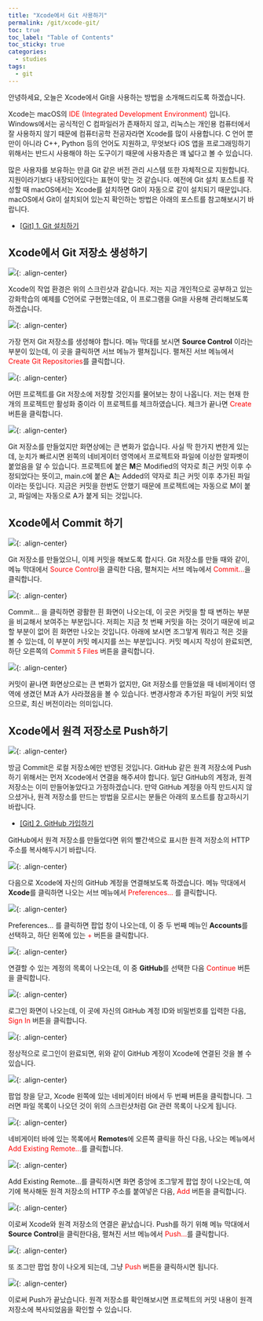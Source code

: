 ```yaml
---
title: "Xcode에서 Git 사용하기"
permalink: /git/xcode-git/
toc: true
toc_label: "Table of Contents"
toc_sticky: true
categories:
  - studies
tags:
  - git
---
```


안녕하세요, 오늘은 Xcode에서 Git을 사용하는 방법을 소개해드리도록 하겠습니다.

Xcode는 macOS의 <span style="color:red">IDE (Integrated Development Environment)</span> 입니다. Windows에서는 공식적인 C 컴파일러가 존재하지 않고, 리눅스는 개인용 컴퓨터에서 잘 사용하지 않기 때문에 컴퓨터공학 전공자라면 Xcode를 많이 사용합니다. C 언어 뿐만이 아니라 C++, Python 등의 언어도 지원하고, 무엇보다 iOS 앱을 프로그래밍하기 위해서는 반드시 사용해야 하는 도구이기 때문에 사용자층은 꽤 넓다고 볼 수 있습니다.

많은 사용자를 보유하는 만큼 Git 같은 버전 관리 시스템 또한 자체적으로 지원합니다. 지원이라기보다 내장되어있다는 표현이 맞는 것 같습니다. 예전에 Git 설치 포스트를 작성할 때 macOS에서는 Xcode를 설치하면 Git이 자동으로 같이 설치되기 때문입니다. macOS에서 Git이 설치되어 있는지 확인하는 방법은 아래의 포스트를 참고해보시기 바랍니다.

- [[Git] 1. Git 설치하기](/git/install-git/)

## Xcode에서 Git 저장소 생성하기

![](https://github.com/JoonsuRyu/images/blob/master/Git/006/01.png?raw=true){: .align-center}

Xcode의 작업 환경은 위의 스크린샷과 같습니다. 저는 지금 개인적으로 공부하고 있는 강화학습의 예제를 C언어로 구현했는데요, 이 프로그램을 Git을 사용해 관리해보도록 하겠습니다.

![](https://github.com/JoonsuRyu/images/blob/master/Git/006/02.png?raw=true){: .align-center}

가장 먼저 Git 저장소를 생성해야 합니다. 메뉴 막대를 보시면 **Source Control** 이라는 부분이 있는데, 이 곳을 클릭하면 서브 메뉴가 펼쳐집니다. 펼쳐진 서브 메뉴에서 <span style="color:red">Create Git Repositories</span>를 클릭합니다.

![](https://github.com/JoonsuRyu/images/blob/master/Git/006/03.png?raw=true){: .align-center}

어떤 프로젝트를 Git 저장소에 저장할 것인지를 물어보는 창이 나옵니다. 저는 현재 한 개의 프로젝트만 활성화 중이라 이 프로젝트를 체크하였습니다. 체크가 끝나면 <span style="color:red">Create</span> 버튼을 클릭합니다.

![](https://github.com/JoonsuRyu/images/blob/master/Git/006/04.png?raw=true){: .align-center}

Git 저장소를 만들었지만 화면상에는 큰 변화가 없습니다. 사실 딱 한가지 변한게 있는데, 눈치가 빠르시면 왼쪽의 네비게이터 영역에서 프로젝트와 파일에 이상한 알파벳이 붙었음을 알 수 있습니다. 프로젝트에 붙은 **M**은 Modified의 약자로 최근 커밋 이후 수정되었다는 뜻이고, main.c에 붙은 **A**는 Added의 약자로 최근 커밋 이후 추가된 파일이라는 뜻입니다. 지금은 커밋을 한번도 안했기 때문에 프로젝트에는 자동으로 M이 붙고, 파일에는 자동으로 A가 붙게 되는 것입니다.

## Xcode에서 Commit 하기

![](https://github.com/JoonsuRyu/images/blob/master/Git/006/05.png?raw=true){: .align-center}

Git 저장소를 만들었으니, 이제 커밋을 해보도록 합시다. Git 저장소를 만들 때와 같이, 메뉴 막대에서 <span style="color:red">Source Control</span>을 클릭한 다음, 펼쳐지는 서브 메뉴에서 <span style="color:red">Commit...</span>을 클릭합니다.

![](https://github.com/JoonsuRyu/images/blob/master/Git/006/06.png?raw=true){: .align-center}

Commit... 을 클릭하면 광활한 흰 화면이 나오는데, 이 곳은 커밋을 할 때 변하는 부분을 비교해서 보여주는 부분입니다. 저희는 지금 첫 번째 커밋을 하는 것이기 때문에 비교할 부분이 없어 흰 화면만 나오는 것입니다. 아래에 보시면 조그맣게 뭐라고 적은 것을 볼 수 있는데, 이 부분이 커밋 메시지를 쓰는 부분입니다. 커밋 메시지 작성이 완료되면, 하단 오른쪽의 <span style="color:red">Commit 5 Files</span> 버튼을 클릭합니다.

![](https://github.com/JoonsuRyu/images/blob/master/Git/006/07.png?raw=true){: .align-center}

커밋이 끝나면 화면상으로는 큰 변화가 없지만, Git 저장소를 만들었을 때 네비게이터 영역에 생겼던 M과 A가 사라졌음을 볼 수 있습니다. 변경사항과 추가된 파일이 커밋 되었으므로, 최신 버전이라는 의미입니다.

## Xcode에서 원격 저장소로 Push하기

![](https://github.com/JoonsuRyu/images/blob/master/Git/006/08.png?raw=true){: .align-center}

방금 Commit은 로컬 저장소에만 반영된 것입니다. GitHub 같은 원격 저장소에 Push하기 위해서는 먼저 Xcode에서 연결을 해주셔야 합니다. 일단 GitHub의 계정과, 원격 저장소는 이미 만들어놓았다고 가정하겠습니다. 만약 GitHub 계정을 아직 만드시지 않으셨거나, 원격 저장소를 만드는 방법을 모르시는 분들은 아래의 포스트를 참고하시기 바랍니다.

- [[Git] 2. GitHub 가입하기](/git/join-github/)

GitHub에서 원격 저장소를 만들었다면 위의 빨간색으로 표시한 원격 저장소의 HTTP 주소를 복사해두시기 바랍니다.

![](https://github.com/JoonsuRyu/images/blob/master/Git/006/09.png?raw=true){: .align-center}

다음으로 Xcode에 자신의 GitHub 계정을 연결해보도록 하겠습니다. 메뉴 막대에서 **Xcode**를 클릭하면 나오는 서브 메뉴에서 <span style="color:red">Preferences...</span> 를 클릭합니다.

![](https://github.com/JoonsuRyu/images/blob/master/Git/006/10.png?raw=true){: .align-center}

Preferences... 를 클릭하면 팝업 창이 나오는데, 이 중 두 번째 메뉴인 **Accounts**를 선택하고, 하단 왼쪽에 있는 <span style="color:red">+</span> 버튼을 클릭합니다.

![](https://github.com/JoonsuRyu/images/blob/master/Git/006/11.png?raw=true){: .align-center}

연결할 수 있는 계정의 목록이 나오는데, 이 중 **GitHub**를 선택한 다음 <span style="color:red">Continue</span> 버튼을 클릭합니다.

![](https://github.com/JoonsuRyu/images/blob/master/Git/006/12.png?raw=true){: .align-center}

로그인 화면이 나오는데, 이 곳에 자신의 GitHub 계정 ID와 비밀번호를 입력한 다음, <span style="color:red">Sign In</span> 버튼을 클릭합니다.

![](https://github.com/JoonsuRyu/images/blob/master/Git/006/13.png?raw=true){: .align-center}

정상적으로 로그인이 완료되면, 위와 같이 GitHub 계정이 Xcode에 연결된 것을 볼 수 있습니다.

![](https://github.com/JoonsuRyu/images/blob/master/Git/006/14.png?raw=true){: .align-center}

팝업 창을 닫고, Xcode 왼쪽에 있는 네비게이터 바에서 두 번째 버튼을 클릭합니다. 그러면 파일 목록이 나오던 것이 위의 스크린샷처럼 Git 관련 목록이 나오게 됩니다.

![](https://github.com/JoonsuRyu/images/blob/master/Git/006/15.png?raw=true){: .align-center}

네비게이터 바에 있는 목록에서 **Remotes**에 오른쪽 클릭을 하신 다음, 나오는 메뉴에서 <span style="color:red">Add Existing Remote...</span>를 클릭합니다.

![](https://github.com/JoonsuRyu/images/blob/master/Git/006/16.png?raw=true){: .align-center}

Add Existing Remote...를 클릭하시면 화면 중앙에 조그맣게 팝업 창이 나오는데, 여기에 복사해둔 원격 저장소의 HTTP 주소를 붙여넣은 다음, <span style="color:red">Add</span> 버튼을 클릭합니다.

![](https://github.com/JoonsuRyu/images/blob/master/Git/006/17.png?raw=true){: .align-center}

이로써 Xcode와 원격 저장소의 연결은 끝났습니다. Push를 하기 위해 메뉴 막대에서 **Source Control**을 클릭한다음, 펼쳐진 서브 메뉴에서 <span style="color:red">Push...</span>를 클릭합니다.

![](https://github.com/JoonsuRyu/images/blob/master/Git/006/18.png?raw=true){: .align-center}

또 조그만 팝업 창이 나오게 되는데, 그냥 <span style="color:red">Push</span> 버튼을 클릭하시면 됩니다.

![](https://github.com/JoonsuRyu/images/blob/master/Git/006/19.png?raw=true){: .align-center}

이로써 Push가 끝났습니다. 원격 저장소를 확인해보시면 프로젝트의 커밋 내용이 원격 저장소에 복사되었음을 확인할 수 있습니다.